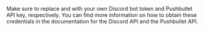 Make sure to replace <insert your Discord bot token here> and <insert your Pushbullet API key here> with your own Discord bot token and Pushbullet API key, respectively. You can find more information on how to obtain these credentials in the documentation for the Discord API and the Pushbullet API.